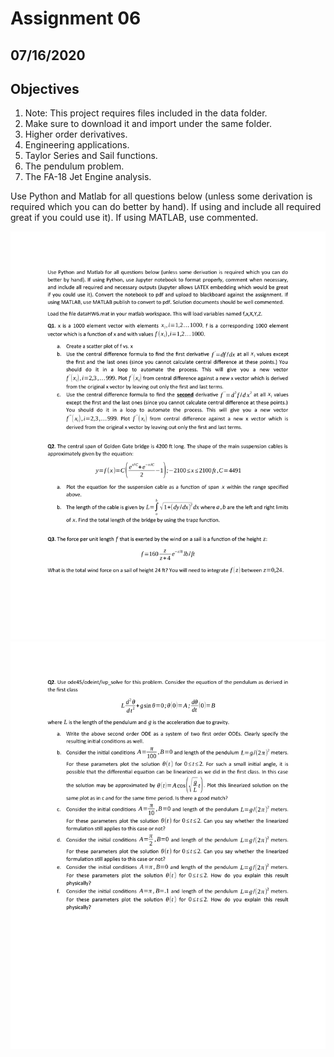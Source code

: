 # Assignment 06

## 07/16/2020

## Objectives

1. Note: This project requires files included in the data folder. 
2. Make sure to download it and import under the same folder.  
3. Higher order derivatives.  
4. Engineering applications.
5. Taylor Series and Sail functions.
6. The pendulum problem. 
7. The FA-18 Jet Engine analysis.

Use Python and Matlab for all questions below (unless some derivation is required which you can do
better by hand). If using and include all required great if you could use it). If using MATLAB, use commented.

![](images/assignment06_01.png)
![](images/assignment06_02.png)

